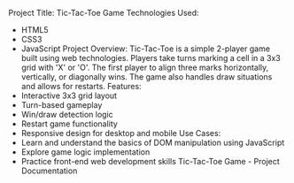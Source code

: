 Project Title:
Tic-Tac-Toe Game
Technologies Used:
- HTML5
- CSS3
- JavaScript
Project Overview:
Tic-Tac-Toe is a simple 2-player game built using web technologies. Players take turns marking a cell in a
3x3 grid with 'X' or 'O'. The first player to align three marks horizontally, vertically, or diagonally wins. The
game also handles draw situations and allows for restarts.
Features:
- Interactive 3x3 grid layout
- Turn-based gameplay
- Win/draw detection logic
- Restart game functionality
- Responsive design for desktop and mobile
Use Cases:
- Learn and understand the basics of DOM manipulation using JavaScript
- Explore game logic implementation
- Practice front-end web development skills
Tic-Tac-Toe Game - Project Documentation
